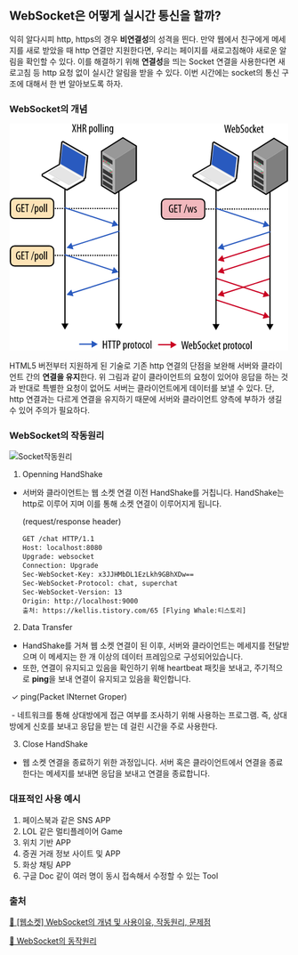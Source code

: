 ## WebSocket은 어떻게 실시간 통신을 할까?

익히 알다시피 http, https의 경우 **비연결성**의 성격을 띈다. 만약 웹에서 친구에게 메세지를 새로 받았을 때 http 연결만 지원한다면, 우리는 페이지를 새로고침해야 새로운 알림을 확인할 수 있다. 이를 해결하기 위해 **연결성**을 띄는 Socket 연결을 사용한다면 새로고침 등 http 요청 없이 실시간 알림을 받을 수 있다. 이번 시간에는 socket의 통신 구조에 대해서 한 번 알아보도록 하자.



### WebSocket의 개념

![http_vs_socket](./assets/http_vs_socket.png)

HTML5 버전부터 지원하게 된 기술로 기존 http 연결의 단점을 보완해 서버와 클라이언트 간의 **연결을 유지**한다. 위 그림과 같이 클라이언트의 요청이 있어야 응답을 하는 것과 반대로 특별한 요청이 없어도 서버는 클라이언트에게 데이터를 보낼 수 있다. 단, http 연결과는 다르게 연결을 유지하기 때문에 서버와 클라이언트 양측에 부하가 생길 수 있어 주의가 필요하다.



### WebSocket의 작동원리

![Socket작동원리](./assets/Socket작동원리.png)

1. Openning HandShake

- 서버와 클라이언트는 웹 소켓 연결 이전 HandShake를 거칩니다. HandShake는 http로 이루어 지며 이를 통해 소켓 연결이 이루어지게 됩니다.

    (request/response header)

    ```http
    GET /chat HTTP/1.1
    Host: localhost:8080
    Upgrade: websocket
    Connection: Upgrade
    Sec-WebSocket-Key: x3JJHMbDL1EzLkh9GBhXDw==
    Sec-WebSocket-Protocol: chat, superchat
    Sec-WebSocket-Version: 13
    Origin: http://localhost:9000
    출처: https://kellis.tistory.com/65 [Flying Whale:티스토리]
    ```



2. Data Transfer

- HandShake를 거쳐 웹 소켓 연결이 된 이후, 서버와 클라이언트는 메세지를 전달받으며 이 메세지는 한 개 이상의 데이터 프레임으로 구성되어있습니다.
- 또한, 연결이 유지되고 있음을 확인하기 위해 heartbeat 패킷을 보내고, 주기적으로 **ping**을 보내 연결이 유지되고 있음을 확인합니다.

​	✓ ping(Packet INternet Groper)

​	- 네트워크를 통해 상대방에게 접근 여부를 조사하기 위해 사용하는 프로그램. 즉, 상대방에게 신호를 보내고 응답을 받는 데 걸린 시간을 주로 사용한다.



3. Close HandShake

- 웹 소켓 연결을 종료하기 위한 과정입니다. 서버 혹은 클라이언트에서 연결을 종료한다는 메세지를 보내면 응답을 보내고 연결을 종료합니다.



### 대표적인 사용 예시

1. 페이스북과 같은 SNS APP
2. LOL 같은 멀티플레이어 Game
3. 위치 기반 APP
4. 증권 거래 정보 사이트 및 APP
5. 화상 채팅 APP
6. 구글 Doc 같이 여러 명이 동시 접속해서 수정할 수 있는 Tool



### 출처

[🔗 [웹소켓] WebSocket의 개념 및 사용이유, 작동원리, 문제점](https://choseongho93.tistory.com/266)

[🔗 WebSocket의 동작원리](https://kellis.tistory.com/65#:~:text=%EC%9B%B9%EC%86%8C%EC%BC%93%EC%9D%80%20HTTP%EB%A1%9C,%EC%9D%91%EB%8B%B5%EC%9D%84%20%EA%B5%AC%EB%B6%84%ED%95%98%EC%A7%80%20%EC%95%8A%EC%8A%B5%EB%8B%88%EB%8B%A4.)